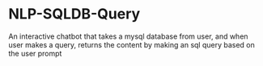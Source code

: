 # NLP-SQLDB-Query
An interactive chatbot that takes a mysql database from user, and when user makes a query, returns the content by making an sql query based on the user prompt
